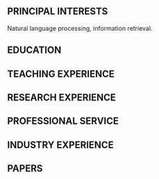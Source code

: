 
## PRINCIPAL INTERESTS
Natural language processing, information retrieval.

 
## EDUCATION

## TEACHING  EXPERIENCE 


## RESEARCH EXPERIENCE


## PROFESSIONAL SERVICE 


## INDUSTRY EXPERIENCE

## PAPERS